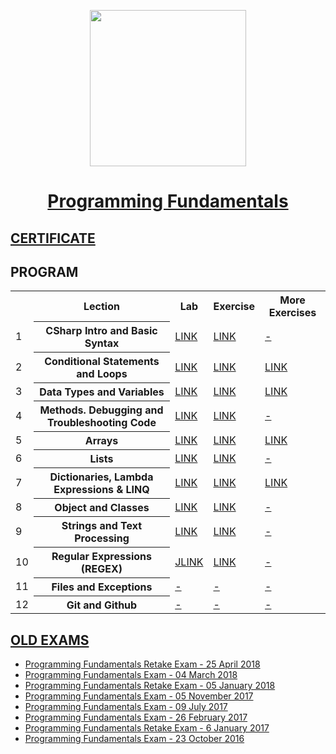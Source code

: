 <p align="center"><img src="http://spaceappschallengebulgaria.eu/sites/default/files/softuni.png" width = 250 /></p>

# <a href="https://softuni.bg/trainings/1939/programming-fundamentals-may-2018"><p align="center"> Programming Fundamentals <p></a>

## <a href="https://softuni.bg/certificates/details/55640/7b61ca3a" > CERTIFICATE </a>

## PROGRAM


<table>
<tr>
  <th></th><th>Lection</th><th>Lab</th><th>Exercise</th><th>More Exercises</th>
</tr>
<tr>
  <td>1</td>
  <th>CSharp Intro and Basic Syntax</th>
  <td><a href="https://github.com/kallyy7/Programming-Fundamentals/tree/master/CSharp%20Intro%20and%20Basic%20Syntax/LAB" >LINK</a></td>
  <td><a href="https://github.com/kallyy7/Programming-Fundamentals/tree/master/CSharp%20Intro%20and%20Basic%20Syntax/Exercises" >LINK</a></td>
  <td><a href="" >-</a></td>
</tr>
<tr>
  <td>2</td>
  <th>Conditional Statements and Loops</th>
  <td><a href="https://github.com/kallyy7/Programming-Fundamentals/tree/master/CSharpConditionalStatementsAndLoops/LAB" >LINK</a></td>
  <td><a href="https://github.com/kallyy7/Programming-Fundamentals/tree/master/CSharpConditionalStatementsAndLoops/EXERCISES" >LINK</a></td>
  <td><a href="https://github.com/kallyy7/Programming-Fundamentals/tree/master/CSharpConditionalStatementsAndLoops/More-Exercises" >LINK</a></td>
</tr>
  <tr>
  <td>3</td>
    <th>Data Types and Variables</th>
    <td><a href="https://github.com/kallyy7/Programming-Fundamentals/tree/master/Data%20Types%20and%20Variables/LAB" >LINK</a></td>
    <td><a href="https://github.com/kallyy7/Programming-Fundamentals/tree/master/Data%20Types%20and%20Variables/Exercises" >LINK</a></td>
    <td><a href="https://github.com/kallyy7/Programming-Fundamentals/tree/master/Data%20Types%20and%20Variables/More-Exercises" >LINK</a></td>
</tr>
  <tr>
  <td>4</td>
    <th>Methods. Debugging and Troubleshooting Code </th>
    <td><a href="https://github.com/kallyy7/Programming-Fundamentals/tree/master/Methods.%20Debugging%20and%20Troubleshooting%20Code/LAB" >LINK</a></td>
    <td><a href="https://github.com/kallyy7/Programming-Fundamentals/tree/master/Methods.%20Debugging%20and%20Troubleshooting%20Code/Exercises" >LINK</a></td>
    <td><a href="" >-</a></td>
</tr>
  <tr>
  <td>5</td>
    <th>Arrays</th>
    <td><a href="https://github.com/kallyy7/Programming-Fundamentals/tree/master/Arrays/Lab" >LINK</a></td>
    <td><a href="https://github.com/kallyy7/Programming-Fundamentals/tree/master/Arrays/Exercises" >LINK</a></td>
    <td><a href="https://github.com/kallyy7/Programming-Fundamentals/tree/master/Arrays/More%20Exercises" >LINK</a></td>
</tr>
  <tr>
  <td>6</td>
    <th>Lists</th>
    <td><a href="https://github.com/kallyy7/Programming-Fundamentals/tree/master/Lists/LAB" >LINK</a></td>
    <td><a href="https://github.com/kallyy7/Programming-Fundamentals/tree/master/Lists" >LINK</a></td>
    <td><a href="" >-</a></td>
</tr>
  <tr>
  <td>7</td>
    <th>Dictionaries, Lambda Expressions & LINQ</th>
    <td><a href="https://github.com/kallyy7/Programming-Fundamentals/tree/master/Dictionaries-%20Lambda%20Expressions%20and%20LINQ/LAB" >LINK</a></td>
    <td><a href="https://github.com/kallyy7/Programming-Fundamentals/tree/master/Dictionaries-%20Lambda%20Expressions%20and%20LINQ/Exercises" >LINK</a></td>
    <td><a href="https://github.com/kallyy7/Programming-Fundamentals/tree/master/Dictionaries-%20Lambda%20Expressions%20and%20LINQ/More%20Exercises" >LINK</a></td>
</tr>
    <tr>
  <td>8</td>
    <th>Object and Classes</th>
    <td><a href="https://github.com/kallyy7/Programming-Fundamentals/tree/master/Objects%20and%20Classes/LAB" >LINK</a></td>
    <td><a href="https://github.com/kallyy7/Programming-Fundamentals/tree/master/Objects%20and%20Classes/Exercises" >LINK</a></td>
    <td><a href="" >-</a></td>
</tr>
  </tr>
    <tr>
  <td>9</td>
    <th>Strings and Text Processing</th>
    <td><a href="https://github.com/kallyy7/Programming-Fundamentals/upload/master/Strings%20and%20Text%20Processing/LAB" >LINK</a></td>
    <td><a href="https://github.com/kallyy7/Programming-Fundamentals/tree/master/Strings%20and%20Text%20Processing/Exercises" >LINK</a></td>
    <td><a href="" >-</a></td>
</tr>
<tr>
  <td>10</td>
    <th>Regular Expressions (REGEX)</th>
    <td><a href="https://github.com/kallyy7/Programming-Fundamentals/tree/master/Regular%20Expressions-REGEX/Lab"" >JLINK</a></td>
    <td><a href="https://github.com/kallyy7/Programming-Fundamentals/tree/master/Regular%20Expressions-REGEX/Exercises" >LINK</a></td>
    <td><a href="" >-</a></td>
</tr>
<tr>
  <td>11</td>
    <th>Files and Exceptions</th>
    <td><a href="" >-</a></td>
    <td><a href="" >-</a></td>
    <td><a href="" >-</a></td>
</tr>
<tr>
  <td>12</td>
    <th>Git and Github</th>
    <td><a href="" >-</a></td>
    <td><a href="" >-</a></td>
    <td><a href="" >-</a></td>
</tr>
<tr>
  </table>
  
##  <a href="https://github.com/kallyy7/Programming-Fundamentals/tree/master/Old%20Exams" > OLD EXAMS </a>
- <a href="https://github.com/kallyy7/Programming-Fundamentals/tree/master/Old%20Exams/Programming%20Fundamentals%20Retake%20Exam%20-%2025%20April%202018" > Programming Fundamentals Retake Exam - 25 April 2018 </a>
- <a href="https://github.com/kallyy7/Programming-Fundamentals/tree/master/Old%20Exams/Programming%20Fundamentals%20Exam%20-%2004%20March%202018" > Programming Fundamentals Exam - 04 March 2018 </a>
- <a href="https://github.com/kallyy7/Programming-Fundamentals/tree/master/Old%20Exams/Programming%20Fundamentals%20Retake%20Exam%20-%2005%20January" > Programming Fundamentals Retake Exam - 05 January 2018 </a>
- <a href="https://github.com/kallyy7/Programming-Fundamentals/tree/master/Old%20Exams/Programming%20Fundamentals%20Exam%20-%2005%20November%202017" > Programming Fundamentals Exam - 05 November 2017 </a>
- <a href="https://github.com/kallyy7/Programming-Fundamentals/tree/master/Old%20Exams/Programming%20Fundamentals%20Exam%20-%2009%20July%202017" > Programming Fundamentals Exam - 09 July 2017</a>
- <a href="https://github.com/kallyy7/Programming-Fundamentals/tree/master/Old%20Exams/Programming%20Fundamentals%20Exam%20-%2026%20February%202017" > Programming Fundamentals Exam - 26 February 2017 </a>
- <a href="https://github.com/kallyy7/Programming-Fundamentals/tree/master/Old%20Exams/Programming%20Fundamentals%20Retake%20Exam%20-%20%206%20January%202017" > Programming Fundamentals Retake Exam - 6 January 2017 </a>
- <a href="https://github.com/kallyy7/Programming-Fundamentals/tree/master/Old%20Exams/Programming%20Fundamentals%20Exam%20-%2023%20October%202016" > Programming Fundamentals Exam - 23 October 2016 </a>
